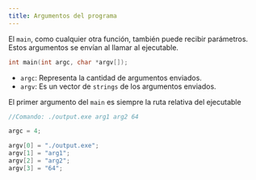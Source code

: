 ```yaml
---
title: Argumentos del programa
---
```


El `main`, como cualquier otra función, también puede recibir parámetros. Estos argumentos se envían al llamar al ejecutable.

```c
int main(int argc, char *argv[]);
```

- `argc`: Representa la cantidad de argumentos enviados.
- `argv`: Es un vector de `strings` de los argumentos enviados.

El primer argumento del `main` es siempre la ruta relativa del ejecutable

```c
//Comando: ./output.exe arg1 arg2 64

argc = 4;

argv[0] = "./output.exe";
argv[1] = "arg1";
argv[2] = "arg2";
argv[3] = "64";
```
